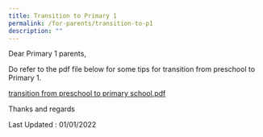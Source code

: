 ```yaml
---
title: Transition to Primary 1
permalink: /for-parents/transition-to-p1
description: ""
---
```

Dear Primary 1 parents,

Do refer to the pdf file below for some tips for transition from preschool to Primary 1.

[transition from preschool to primary school.pdf](https://sembawangpri.moe.edu.sg/qql/slot/u508/Info%20for%20Parents/transition%20from%20preschool%20to%20primary%20school.pdf)

Thanks and regards

Last Updated : 01/01/2022